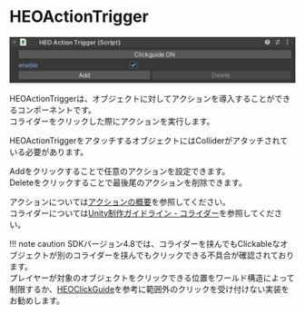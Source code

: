 # HEOActionTrigger
![HEOActionTrigger](img/HEOActionTrigger.jpg)

HEOActionTriggerは、オブジェクトに対してアクションを導入することができるコンポーネントです。<br/>
コライダーをクリックした際にアクションを実行します。

HEOActionTriggerをアタッチするオブジェクトにはColliderがアタッチされている必要があります。

Addをクリックすることで任意のアクションを設定できます。<br/>
Deleteをクリックすることで最後尾のアクションを削除できます。

アクションについては[アクションの概要](../Actions/ActionsOverview.md)を参照してください。<br>
コライダーについては[Unity制作ガイドライン - コライダー](../WorldMakingGuide/UnityGuidelines.md)を参照してください。

!!! note caution
        SDKバージョン4.8では、コライダーを挟んでもClickableなオブジェクトが別のコライダーを挟んでもクリックできる不具合が確認されております。<br>
        プレイヤーが対象のオブジェクトをクリックできる位置をワールド構造によって制限するか、[HEOClickGuide](HEOClickGuide.md)を参考に範囲外のクリックを受け付けない実装をお勧めします。